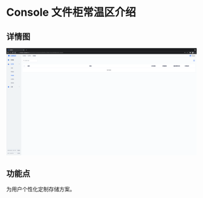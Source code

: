 # Console 文件柜常温区介绍

## 详情图
![freezer](../_images/freezer.png ':size=WIDTHxHEIGHT')

## 功能点
为用户个性化定制存储方案。